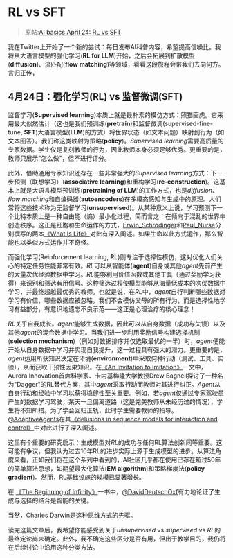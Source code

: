 # RL vs SFT

> 原帖:[AI basics April 24: RL vs SFT](https://x.com/NandoDF/status/1915351835105169534)

我在Twitter上开始了一个新的尝试：每日发布AI科普内容，希望提高信噪比。我将从大语言模型的强化学习(**RL for LLM**)开始，之后会拓展到扩散模型(**diffusion**)、流匹配(**flow matching**)等领域，看看这段旅程会带我们去向何方。言归正传，

## 4月24日：强化学习(**RL**) vs 监督微调(**SFT**)
监督学习(**Supervised learning**)本质上就是最朴素的模仿方式：照猫画虎。它采用最大似然估计（这也是我们预训练(**pretrain**)和监督微调(supervised-fine-tune, **SFT**)大语言模型(**LLM**)的方式）将世界状态（如文本问题）映射到行为（如文本回答）。我们称这类映射为策略(**policy**)。*Supervised learning*需要高质量的专家数据。学生仅是复刻教师的行为，因此教师本身必须足够优秀。更重要的是，教师只展示"怎么做"，但不进行评分。

此外，借助通用专家知识还存在一些非常强大的*Supervised learning*方式：下一步预测（联想学习）(**associative learning**)和重构学习(**re-construction**)。这基本上就是大语言模型预训练(**pretraining of LLM**)的工作方式，也是*diffusion*、*flow matching*和自编码器(**autoencoders**)在多模态感知与生成中的原理。人们常将这些技术称为无监督学习(**unsupervised**)。从某种意义上说，学习预测下一个比特本质上是一种自由能（熵）最小化过程，简而言之：在倾向于混乱的世界中创造秩序。这正是细胞和生命运作的方式，[Erwin_Schrödinger](https://en.wikipedia.org/wiki/Erwin_Schrödinger)和[Paul_Nurse](https://en.wikipedia.org/wiki/Paul_Nurse)分别撰写的两本[《What Is Life》](https://en.wikipedia.org/wiki/What_Is_Life?)对此有深入阐述。如果生命以此方式运作，那么智能也以类似方式运作并不奇怪。

而强化学习(Reinforcement learning, **RL**)则专注于选择性模仿，这对优化人们关心的特定任务性能非常有效。*RL*可以从智能体(**agent**)自身或其他*agent*先前产生的大量次优经验数据中学习。*RL*能够利用价值函数或其他工具（通过奖励学习获得）来识别和筛选有用信号。这种筛选过程使模型能够从海量低成本的次优数据中学习，并最终超越最优秀的教师。也就是说，在*RL*中，*agent*自行判断哪些数据对学习有价值，哪些数据应被忽略。我们不会模仿父母的所有行为，而是选择性地学习有益部分，有意识地遗忘不良示范——这正是心理治疗的核心理念！

*RL*关乎自我成长。*agent*能够生成数据，因此可以从自身数据（成功与失误）以及其他*agent*的混合数据中学习。当我们进一步利用奖励信号构建选择机制(**selection mechanism**)（例如对数据排序并仅选取最优的一半）时，*agent*便能开始从自身数据中学习并实现自我提升，这一过程具有强大的潜力。更重要的是，*agent*运用所获知识决定在环境(**environment**)中采取何种行动（测试、工具、实验），从而获取干预性因果知识。在[《An Invitation to Imitation》](https://kilthub.cmu.edu/ndownloader/files/12033137)一文中，Aurora Innovation首席科学家、卡内基梅隆大学教授Drew Bagnell探讨了一种名为"Dagger"的RL替代方案，其中*agent*采取行动而教师对其进行纠正。*Agent*从自身行动和经验中学习以获得稳健性至关重要。例如，若*agent*仅通过专家驾驶员产生的数据学习驾驶，某天一旦偏离道路（这是完美教师从未经历过的情况），学生将不知所措。为了学会回归正轨，此时学生需要教师的指导。[@AdaptiveAgents](https://x.com/AdaptiveAgents)在其[《delusions in sequence models for interaction and control》](https://arxiv.org/abs/2110.10819)中对此进行了深入阐述。

这里有个重要的研究启示：生成模型对*RL*的成功与任何RL算法创新同等重要。这可能有争议，但我认为过去10年RL的进步实际上源于生成模型的进步。从算法角度来看，正如我们将在这个系列中看到的，AI社区几乎都在使用已存在超过50年的简单算法思想，如期望最大化算法(**EM algorithm**)和策略梯度法(**policy gradient**)。然而，RL基础设施的规模已显著增长。

在 [《The Beginning of Infinity》](https://en.wikipedia.org/wiki/The_Beginning_of_Infinity)一书中，[@DavidDeutschOxf](https://x.com/DavidDeutschOxf)有力地论证了生成与选择的结合是智能的关键。

当然，Charles Darwin是这种思维方式的先驱。

读完这篇文章后，我希望你能感受到关于*unsupervised* vs *supervised* vs *RL*的最终定论尚未确定。此外，我不确定这些区分是否有用，但出于教学目的，我仍将在后续讨论中沿用这种分类方法。